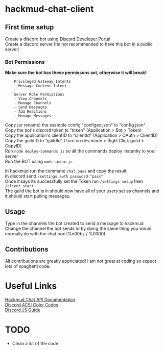 # hackmud-chat-client
## First time setup
Create a discord bot using [Discord Developer Portal](https://discord.com/developers/)  
Create a discord server (Its not recommended to have this bot in a public server)  

### Bot Permissions
**Make sure the bot has these permissons set, otherwise it will break!**  
```
    Privileged Gateway Intents
    - Message Content Intent

    Server Role Permissions
    - View Channels
    - Manage Channels
    - Send Messages
    - Add Reactions
    - Manage Messages
```

Copy (or rename) the example config "configex.json" to "config.json"  
Copy the bot's discord token to "token" (Application > Bot > Token)  
Copy the application's clientID to "clientId" (Application > OAuth > ClientID)  
Copy the guildID to "guildId" (Turn on dev mode > Right Click guild > CopyID)  
Run `node deploy-commands.js` so all the commands deploy instantly to your server  
Run the BOT using `node index.js`  
  
In hackmud run the command `chat_pass` and copy the result  
In discord send `/settings auth password:"pass"`  
Once it says its successfully set the Token run `/settings setup` then `/client start`  
The guild the bot is in should now have all of your users set as channels and it should start pulling messages.  
  
## Usage  
Type in the channels the bot created to send a message to hackmud  
Change the channel the bot sends to by doing the same thing you would normally do with the chat box (%n00bz / %0000)  

## Contributions
All contributions are greatly appriciated! I am not great at coding so expect lots of spaghetti code.  


# Useful Links
[Hackmud Chat API Documentation](https://hackmud.com/forums/general_discussion/chat_api_documentation)  
[Discord ACSI Color Codes](https://gist.github.com/kkrypt0nn/a02506f3712ff2d1c8ca7c9e0aed7c06)  
[Discord.JS Guide](https://discordjs.guide/)  

# TODO  
- Clean a lot of the code